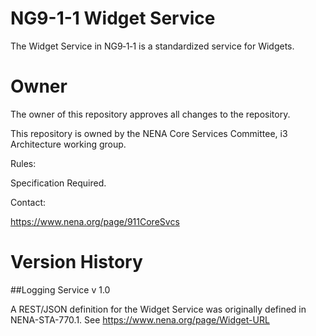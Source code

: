 # NG9-1-1 Widget Service

The Widget Service in NG9‑1‑1 is a standardized service for Widgets.

# Owner

The owner of this repository approves all changes to the repository. 

This repository is owned by the NENA Core Services Committee, i3 Architecture working group.

Rules:

Specification Required. 

Contact:

https://www.nena.org/page/911CoreSvcs 

# Version History

##Logging Service v 1.0

A REST/JSON definition for the Widget Service was originally defined in NENA-STA-770.1. See https://www.nena.org/page/Widget-URL
